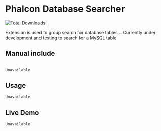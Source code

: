 # Phalcon Database Searcher

[![Total Downloads](https://poser.pugx.org/stanislav-web/phalcon-searcher/downloads.svg)](https://packagist.org/packages/stanislav-web/phalcon-searcher)

Extension is used to group search for database tables .. Currently under development and testing to search for a MySQL table

## Manual include

```php

Unavailable

```
## Usage

```php
Unavailable

```
## Live Demo

```php
Unavailable

```
